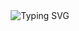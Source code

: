 <div align="center">
  <img src="https://readme-typing-svg.demolab.com?font=Fira+Code&pause=1000&color=00F7C3&width=435&lines=Hello%2C+My+name+is+M+Ilham+Fauzan." alt="Typing SVG" />
</div>

<!--
**ilhamfauzan630/ilhamfauzan630** is a ✨ _special_ ✨ repository because its `README.md` (this file) appears on your GitHub profile.

Here are some ideas to get you started:

- 🔭 I’m currently working on ...
- 🌱 I’m currently learning ...
- 👯 I’m looking to collaborate on ...
- 🤔 I’m looking for help with ...
- 💬 Ask me about ...
- 📫 How to reach me: ...
- 😄 Pronouns: ...
- ⚡ Fun fact: ...
-->

